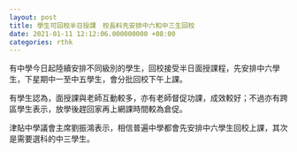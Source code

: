 ```yaml
---
layout: post
title: 學生可回校半日授課　校長料先安排中六和中三生回校
date: 2021-01-11 12:12:06.000000000 +08:00
categories: rthk
---
```


有中學今日起陸續安排不同級別的學生，回校接受半日面授課程，先安排中六學生，下星期中一至中五學生，會分批回校下午上課。

有學生認為，面授課與老師互動較多，亦有老師督促功課，成效較好；不過亦有跨區學生表示，放學後趕回家再上網課時間較為倉促。

津貼中學議會主席劉振鴻表示，相信普遍中學都會先安排中六學生回校上課，其次是需要選科的中三學生。
